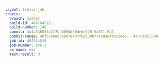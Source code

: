```yaml
---
layout: travis-job
travis:
  branch: master
  build-id: 484764515
  build-number: 146
  commit: 4a4c3365534b17bb3054d50debe326f9b331f0d2
  commit-range: 40fbc9be0c68e78407f62b3d877a98a0f4622eeb...4a4c3365534b17bb3054d50debe326f9b331f0d2
  job-id: 484764519
  job-number: 146.2
  os-name: osx
  test-result: 0
---
```

